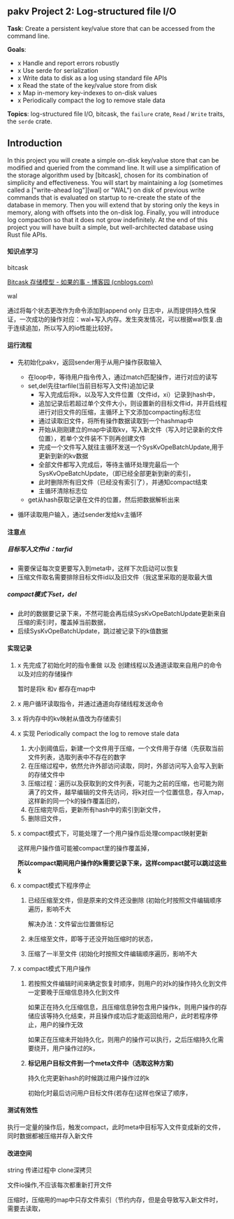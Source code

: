 ## pakv Project 2: Log-structured file I/O

**Task**: Create a persistent key/value store that can be accessed from the
command line.

**Goals**:

- x Handle and report errors robustly
- x Use serde for serialization
- x Write data to disk as a log using standard file APIs
- x Read the state of the key/value store from disk
- x Map in-memory key-indexes to on-disk values
- x Periodically compact the log to remove stale data

**Topics**: log-structured file I/O, bitcask, the `failure` crate, `Read` /
`Write` traits, the `serde` crate.

## Introduction

In this project you will create a simple on-disk key/value store that can be
modified and queried from the command line. It will use a simplification of the
storage algorithm used by [bitcask], chosen for its combination of simplicity
and effectiveness. You will start by maintaining a _log_ (sometimes called a
["write-ahead log"][wal] or "WAL") on disk of previous write commands that is
evaluated on startup to re-create the state of the database in memory. Then you
will extend that by storing only the keys in memory, along with offsets into the
on-disk log. Finally, you will introduce log compaction so that it does not grow
indefinitely. At the end of this project you will have built a simple, but
well-architected database using Rust file APIs.

#### 知识点学习

bitcask

[Bitcask 存储模型 - 如果的事 - 博客园 (cnblogs.com)](https://www.cnblogs.com/chenny7/p/4572381.html)

wal

通过将每个状态更改作为命令添加到append only 日志中，从而提供持久性保证，一次成功的操作对应：wal+写入内存。发生突发情况，可以根据wal恢复.由于连续追加，所以写入的io性能比较好。

#### 运行流程

- 先初始化pakv，返回sender用于从用户操作获取输入
  - 在loop中，等待用户指令传入，通过match匹配操作，进行对应的读写
  - set,del先往tarfile(当前目标写入文件)追加记录
    - 写入完成后将k，以及写入文件位置（文件id，xi）记录到hash中，
    - 追加记录后若超过单个文件大小，则设置新的目标文件id，并开启线程进行对旧文件的压缩，主循环上下文添加compacting标志位
    - 通过读取旧文件，将所有操作数据读取到一个hashmap中
    - 开始从刚刚建立的map中读取kv，写入新文件（写入时记录新的文件位置），若单个文件装不下则再创建文件
    - 完成一个文件写入就往主循环发送一个SysKvOpeBatchUpdate,用于更新到新的kv数据
    - 全部文件都写入完成后，等待主循环处理完最后一个SysKvOpeBatchUpdate，（即已经全部更新到新的索引，
    - 此时删除所有旧文件（已经没有索引了），并通知compact结束
    - 主循环清除标志位
  - get从hash获取记录在文件的位置，然后把数据解析出来

- 循环读取用户输入，通过sender发给kv主循环

#### 注意点

##### 目标写入文件id：tarfid

- 需要保证每次变更要写入到meta中，这样下次启动可以恢复
- 压缩文件取名需要排除目标文件id以及旧文件（我这里采取的是取最大值

##### compact模式下set，del

- 此时的数据要记录下来，不然可能会再后续SysKvOpeBatchUpdate更新来自压缩的索引时，覆盖掉当前数据，
- 后续SysKvOpeBatchUpdate，跳过被记录下的k值数据

#### 实现记录

1. x 先完成了初始化时的指令重做 以及 创建线程以及通道读取来自用户的命令 以及对应的存储操作

   暂时是将k 和v 都存在map中

2. x 用户循环读取指令，并通过通道向存储线程发送命令

3. x 将内存中的kv映射从值改为存储索引

4. x 实现 Periodically compact the log to remove stale data

   1. 大小到阈值后，新建一个文件用于压缩，一个文件用于存储（先获取当前文件列表，选取列表中不存在的数字
   2. 在压缩过程中，依然允许外部访问读取，同时，外部访问写入会写入到新的存储文件中
   3. 压缩过程：遍历以及获取到的文件列表，可能为之前的压缩，也可能为刚满了的文件，越早编辑的文件先访问，将k对应一个位置信息，存入map，这样新的同一个k的操作覆盖旧的，
   4. 在压缩完毕后，更新所有hash中的索引到新文件，
   5. 删除旧文件，

5. x compact模式下，可能处理了一个用户操作后处理compact映射更新

   这样用户操作值可能被compact里的操作覆盖掉，

   **所以compact期间用户操作的k需要记录下来，这样compact就可以跳过这些k**

6. x compact模式下程序停止

   1. 已经压缩至文件，但是原来的文件还没删除 (初始化时按照文件编辑顺序遍历，影响不大

      解决办法：文件留出位置做标记

   2. 未压缩至文件，即等于还没开始压缩时的状态，

   3. 压缩了一半至文件 (初始化时按照文件编辑顺序遍历，影响不大

7. x compact模式下用户操作

   1. 若按照文件编辑时间来确定恢复时顺序，则用户的对k的操作持久化到文件一定要晚于压缩信息持久化到文件

      如果正在持久化压缩信息，且压缩信息钟包含用户操作k，则用户操作的存储应该等持久化结束，并且操作成功后才能返回给用户，此时若程序停止，用户的操作无效

      如果正在压缩未开始持久化，则用户的操作可以执行，之后压缩持久化需要绕开，用户操作过的k，

   2. **标记用户目标文件到一个meta文件中（选取这种方案)**

      持久化完更新hash的时候跳过用户操作过的k

      初始化时最后访问用户目标文件(若存在)这样也保证了顺序，

#### 测试有效性

执行一定量的操作后，触发compact，此时meta中目标写入文件变成新的文件，同时数据都被压缩并存入新文件

#### 改进空间

string 传递过程中 clone深拷贝

文件io操作,不应该每次都重新打开文件

压缩时，压缩用的map中只存文件索引（节约内存，但是会导致写入新文件时，需要去读取，